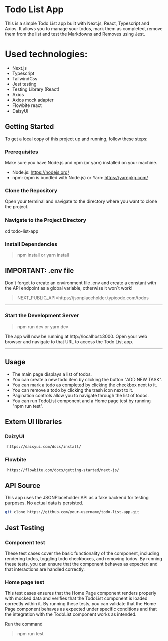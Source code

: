 # Todo List App

This is a simple Todo List app built with Next.js, React, Typescript and Axios. It allows you to manage your todos, mark them as completed, remove them from the list and test the Markdowns and Removes using Jest.

# Used technologies:

<ul>
  <li>Next.js</li>
  <li>Typescript</li>
  <li>TailwindCss</li>
  <li>Jest testing</li>
  <li>Testing Library (React)</li>
  <li>Axios</li>
  <li>Axios mock adapter</li>
  <li>Flowbite react</li>
  <li>DaisyUI</li>
</ul>

## Getting Started

To get a local copy of this project up and running, follow these steps:

### Prerequisites

Make sure you have Node.js and npm (or yarn) installed on your machine.

- Node.js: https://nodejs.org/
- npm: (npm is bundled with Node.js) or Yarn: https://yarnpkg.com/

### Clone the Repository

Open your terminal and navigate to the directory where you want to clone the project.


### Navigate to the Project Directory

cd todo-list-app

### Install Dependencies

> npm install
 or
> yarn install


## IMPORTANT:  .env file

<p>Don't forget to create an environment file .env and create a constant with the API endpoint as a global variable, otherwise it won´t work!</p>

> <p> NEXT_PUBLIC_API=https://jsonplaceholder.typicode.com/todos</p>
<hr/>


### Start the Development Server

> npm run dev
or
> yarn dev

<p>The app will now be running at http://localhost:3000. Open your web browser and navigate to that URL to access the Todo List app.</p>

<hr/>

## Usage

<ul>
  <li>The main page displays a list of todos.</li>
  <li>You can create a new todo item by clicking the button "ADD NEW TASK".</li>
  <li>You can mark a todo as completed by clicking the checkbox next to it.</li>
  <li>You can remove a todo by clicking the trash icon next to it.</li>
  <li>Pagination controls allow you to navigate through the list of todos.</li>
  <li>You can run TodoList component and a Home page test by running "npm run test".</li>
</ul>


## Extern UI libraries

### DaizyUI
```bash
 https://daisyui.com/docs/install/
```

### Flowbite 
```bash
 https://flowbite.com/docs/getting-started/next-js/
```

## API Source
This app uses the JSONPlaceholder API as a fake backend for testing purposes. No actual data is persisted.

```bash
git clone https://github.com/your-username/todo-list-app.git
```

## Jest Testing

### Component test
These test cases cover the basic functionality of the <TodoList /> component, including rendering todos, toggling todo checkboxes, and removing todos. By running these tests, you can ensure that the component behaves as expected and that interactions are handled correctly.

### Home page test
This test cases ensures that the Home Page component renders properly with mocked data and verifies that the TodoList component is loaded correctly within it. By running these tests, you can validate that the Home Page component behaves as expected under specific conditions and that the integration with the TodoList component works as intended.

<p>Run the command</p>

> npm run test
